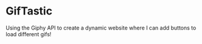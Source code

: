 # GifTastic
Using the Giphy API to create a dynamic website where I can add buttons to load different gifs!
